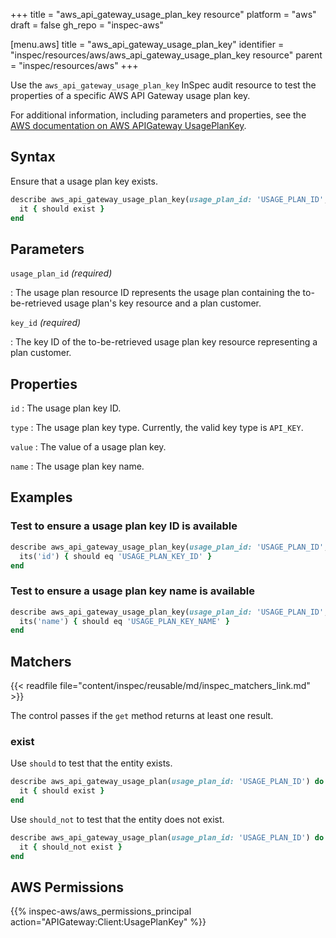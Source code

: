 +++
title = "aws_api_gateway_usage_plan_key resource"
platform = "aws"
draft = false
gh_repo = "inspec-aws"

[menu.aws]
title = "aws_api_gateway_usage_plan_key"
identifier = "inspec/resources/aws/aws_api_gateway_usage_plan_key resource"
parent = "inspec/resources/aws"
+++

Use the `aws_api_gateway_usage_plan_key` InSpec audit resource to test the properties of a specific AWS API Gateway usage plan key.

For additional information, including parameters and properties, see the [AWS documentation on AWS APIGateway UsagePlanKey](https://docs.aws.amazon.com/AWSCloudFormation/latest/UserGuide/aws-resource-apigateway-usageplankey.html).

## Syntax

Ensure that a usage plan key exists.

```ruby
describe aws_api_gateway_usage_plan_key(usage_plan_id: 'USAGE_PLAN_ID', key_id: 'USAGE_PLAN_KEY_ID') do
  it { should exist }
end
```

## Parameters

`usage_plan_id` _(required)_

: The usage plan resource ID represents the usage plan containing the to-be-retrieved usage plan's key resource and a plan customer.

`key_id` _(required)_

: The key ID of the to-be-retrieved usage plan key resource representing a plan customer.

## Properties

`id`
: The usage plan key ID.

`type`
: The usage plan key type. Currently, the valid key type is `API_KEY`.

`value`
: The value of a usage plan key.

`name`
: The usage plan key name.

## Examples

### Test to ensure a usage plan key ID is available

```ruby
describe aws_api_gateway_usage_plan_key(usage_plan_id: 'USAGE_PLAN_ID', key_id: 'USAGE_PLAN_KEY_ID') do
  its('id') { should eq 'USAGE_PLAN_KEY_ID' }
end
```

### Test to ensure a usage plan key name is available

```ruby
describe aws_api_gateway_usage_plan_key(usage_plan_id: 'USAGE_PLAN_ID', key_id: 'USAGE_PLAN_KEY_ID') do
  its('name') { should eq 'USAGE_PLAN_KEY_NAME' }
end
```

## Matchers

{{< readfile file="content/inspec/reusable/md/inspec_matchers_link.md" >}}

The control passes if the `get` method returns at least one result.

### exist

Use `should` to test that the entity exists.

```ruby
describe aws_api_gateway_usage_plan(usage_plan_id: 'USAGE_PLAN_ID') do
  it { should exist }
end
```

Use `should_not` to test that the entity does not exist.

```ruby
describe aws_api_gateway_usage_plan(usage_plan_id: 'USAGE_PLAN_ID') do
  it { should_not exist }
end
```

## AWS Permissions

{{% inspec-aws/aws_permissions_principal action="APIGateway:Client:UsagePlanKey" %}}
